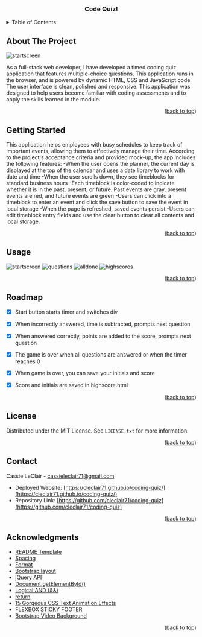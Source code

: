 
<a name="readme-top"></a>

<!-- PROJECT LOGO -->

  <h3 align="center">Code Quiz!</h3>

<!-- TABLE OF CONTENTS -->
<details>
  <summary>Table of Contents</summary>
  <ol>
    <li>
      <a href="#about-the-project">About The Project</a>
    </li>
    <li>
      <a href="#getting-started">Getting Started</a>
    </li>
    <li><a href="#usage">Usage</a></li>
    <li><a href="#roadmap">Roadmap</a></li>
    <li><a href="#contributing">Contributing</a></li>
    <li><a href="#license">License</a></li>
    <li><a href="#contact">Contact</a></li>
    <li><a href="#acknowledgments">Acknowledgments</a></li>
  </ol>
</details>


<!-- ABOUT THE PROJECT -->
## About The Project

![startscreen](https://user-images.githubusercontent.com/76407605/213609579-9e7b382c-d750-40c7-9770-674092d07da1.JPG)

As a full-stack web developer, I have developed a timed coding quiz application that features multiple-choice questions. This application runs in the browser, and is powered by dynamic HTML, CSS and JavaScript code. The user interface is clean, polished and responsive. This application was designed to help users become familiar with coding assessments and to apply the skills learned in the module.


<p align="right">(<a href="#readme-top">back to top</a>)</p>



<!-- GETTING STARTED -->
## Getting Started

This application helps employees with busy schedules to keep track of important events, allowing them to effectively manage their time. According to the project's acceptance criteria and provided mock-up, the app includes the following features:
-When the user opens the planner, the current day is displayed at the top of the calendar and uses a date library to work with date and time
-When the user scrolls down, they see timeblocks for standard business hours
-Each timeblock is color-coded to indicate whether it is in the past, present, or future. Past events are gray, present events are red, and future events are green
-Users can click into a timeblock to enter an event and click the save button to save the event in local storage
-When the page is refreshed, saved events persist
-Users can edit timeblock entry fields and use the clear button to clear all contents and local storage.

<p align="right">(<a href="#readme-top">back to top</a>)</p>



<!-- USAGE EXAMPLES -->
## Usage
![startscreen](https://user-images.githubusercontent.com/76407605/213609579-9e7b382c-d750-40c7-9770-674092d07da1.JPG)
![questions](https://user-images.githubusercontent.com/76407605/213609587-f0eb553b-c5d0-4de1-8eff-6f0eb5227166.JPG)
![alldone](https://user-images.githubusercontent.com/76407605/213609597-068cae89-d3c9-4da5-9284-3c2e0a0059e6.JPG)
![highscores](https://user-images.githubusercontent.com/76407605/213609603-4ee92526-2139-47e9-b88e-ba97a1c61045.JPG)
<p align="right">(<a href="#readme-top">back to top</a>)</p>



<!-- ROADMAP -->
## Roadmap

- [x] Start button starts timer and switches div
- [x] When incorrectly answered, time is subtracted, prompts next question
- [x] When answered correctly, points are added to the score, prompts next question
- [x] The game is over when all questions are answered or when the timer reaches 0
- [x] When game is over, you can save your initials and score
- [x] Score and initials are saved in highscore.html


<p align="right">(<a href="#readme-top">back to top</a>)</p>


<!-- LICENSE -->
## License

Distributed under the MIT License. See `LICENSE.txt` for more information.

<p align="right">(<a href="#readme-top">back to top</a>)</p>



<!-- CONTACT -->
## Contact

Cassie LeClair - cassieleclair71@gmail.com

* Deployed Website: [https://cleclair71.github.io/coding-quiz/](https://cleclair71.github.io/coding-quiz/)
* Repository Link: [https://github.com/cleclair71/coding-quiz](https://github.com/cleclair71/coding-quiz)

<p align="right">(<a href="#readme-top">back to top</a>)</p>



<!-- ACKNOWLEDGMENTS -->
## Acknowledgments

* [README Template](https://github.com/othneildrew/Best-README-Template)
* [Spacing](https://getbootstrap.com/docs/4.0/utilities/spacing/)
* [Format](https://day.js.org/docs/en/display/format)
* [Bootstrap layout](https://getbootstrap.com/docs/5.0/layout/utilities/)
* [jQuery API](https://api.jquery.com/)
* [Document.getElementById()](https://developer.mozilla.org/en-US/docs/Web/API/Document/getElementById)
* [Logical AND (&&)](https://developer.mozilla.org/en-US/docs/Web/JavaScript/Reference/Operators/Logical_AND)
* [return](https://developer.mozilla.org/en-US/docs/Web/JavaScript/Reference/Statements/return)
* [15 Gorgeous CSS Text Animation Effects](https://alvarotrigo.com/blog/css-text-animations/)
* [FLEXBOX STICKY FOOTER](https://startbootstrap.com/snippets/sticky-footer-flexbox)
* [Bootstrap Video Background](https://jsfiddle.net/StartBootstrap/enajc82d/)

<p align="right">(<a href="#readme-top">back to top</a>)</p>

